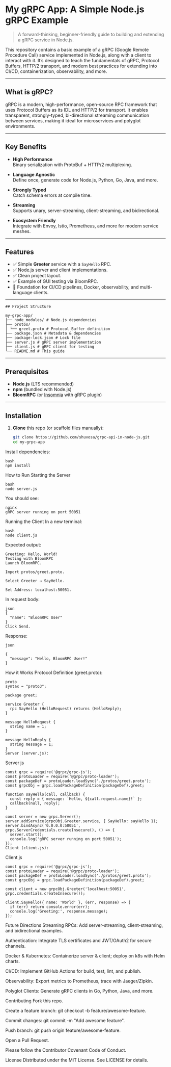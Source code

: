 # My gRPC App: A Simple Node.js gRPC Example

> A forward-thinking, beginner-friendly guide to building and extending a gRPC service in Node.js.

This repository contains a basic example of a gRPC (Google Remote Procedure Call) service implemented in Node.js, along with a client to interact with it. It’s designed to teach the fundamentals of gRPC, Protocol Buffers, HTTP/2 transport, and modern best practices for extending into CI/CD, containerization, observability, and more.

---

## What is gRPC?

gRPC is a modern, high-performance, open-source RPC framework that uses Protocol Buffers as its IDL and HTTP/2 for transport. It enables transparent, strongly-typed, bi-directional streaming communication between services, making it ideal for microservices and polyglot environments.

---

## Key Benefits

- **High Performance**  
  Binary serialization with ProtoBuf + HTTP/2 multiplexing.

- **Language Agnostic**  
  Define once, generate code for Node.js, Python, Go, Java, and more.

- **Strongly Typed**  
  Catch schema errors at compile time.

- **Streaming**  
  Supports unary, server-streaming, client-streaming, and bidirectional.

- **Ecosystem Friendly**  
  Integrate with Envoy, Istio, Prometheus, and more for modern service meshes.

---

## Features

- ✅ Simple **Greeter** service with a `SayHello` RPC.  
- ✅ Node.js server and client implementations.  
- ✅ Clean project layout.  
- ✅ Example of GUI testing via BloomRPC.  
- 🚀 Foundation for CI/CD pipelines, Docker, observability, and multi-language clients.

---
```
## Project Structure

my-grpc-app/
├── node_modules/ # Node.js dependencies
├── protos/
│ └── greet.proto # Protocol Buffer definition
├── package.json # Metadata & dependencies
├── package-lock.json # Lock file
├── server.js # gRPC server implementation
├── client.js # gRPC client for testing
└── README.md # This guide
```


---

## Prerequisites

- **Node.js** (LTS recommended)  
- **npm** (bundled with Node.js)  
- **BloomRPC** (or [Insomnia](https://insomnia.rest/) with gRPC plugin)  

---

## Installation

1. **Clone** this repo (or scaffold files manually):  
   ```bash
   git clone https://github.com/shuvosa/grpc-api-in-node-js.git
   cd my-grpc-app
Install dependencies:
```
bash
npm install
```

How to Run
Starting the Server
```
bash
node server.js
```
You should see:
```
nginx
gRPC server running on port 50051
```
Running the Client
In a new terminal:
```
bash
node client.js
```
Expected output:
```
Greeting: Hello, World!
Testing with BloomRPC
Launch BloomRPC.
```
```
Import protos/greet.proto.

Select Greeter → SayHello.

Set Address: localhost:50051.
```
In request body:
```
json
{
  "name": "BloomRPC User"
}
Click Send.
```
Response:
```
json

{
  "message": "Hello, BloomRPC User!"
}

```
How it Works
Protocol Definition (greet.proto):
```
proto
syntax = "proto3";

package greet;

service Greeter {
  rpc SayHello (HelloRequest) returns (HelloReply);
}

message HelloRequest {
  string name = 1;
}

message HelloReply {
  string message = 1;
}
Server (server.js):
```


Server js
```
const grpc = require('@grpc/grpc-js');
const protoLoader = require('@grpc/proto-loader');
const packageDef = protoLoader.loadSync('./protos/greet.proto');
const grpcObj = grpc.loadPackageDefinition(packageDef).greet;

function sayHello(call, callback) {
  const reply = { message: `Hello, ${call.request.name}!` };
  callback(null, reply);
}

const server = new grpc.Server();
server.addService(grpcObj.Greeter.service, { SayHello: sayHello });
server.bindAsync('0.0.0.0:50051', grpc.ServerCredentials.createInsecure(), () => {
  server.start();
  console.log('gRPC server running on port 50051');
});
Client (client.js):
```

Client js
```
const grpc = require('@grpc/grpc-js');
const protoLoader = require('@grpc/proto-loader');
const packageDef = protoLoader.loadSync('./protos/greet.proto');
const grpcObj = grpc.loadPackageDefinition(packageDef).greet;

const client = new grpcObj.Greeter('localhost:50051', grpc.credentials.createInsecure());

client.SayHello({ name: 'World' }, (err, response) => {
  if (err) return console.error(err);
  console.log('Greeting:', response.message);
});
```
Future Directions
Streaming RPCs: Add server-streaming, client-streaming, and bidirectional examples.

Authentication: Integrate TLS certificates and JWT/OAuth2 for secure channels.

Docker & Kubernetes: Containerize server & client; deploy on k8s with Helm charts.

CI/CD: Implement GitHub Actions for build, test, lint, and publish.

Observability: Export metrics to Prometheus, trace with Jaeger/Zipkin.

Polyglot Clients: Generate gRPC clients in Go, Python, Java, and more.

Contributing
Fork this repo.

Create a feature branch: git checkout -b feature/awesome-feature.

Commit changes: git commit -m "Add awesome feature".

Push branch: git push origin feature/awesome-feature.

Open a Pull Request.

Please follow the Contributor Covenant Code of Conduct.

License
Distributed under the MIT License. See LICENSE for details.




